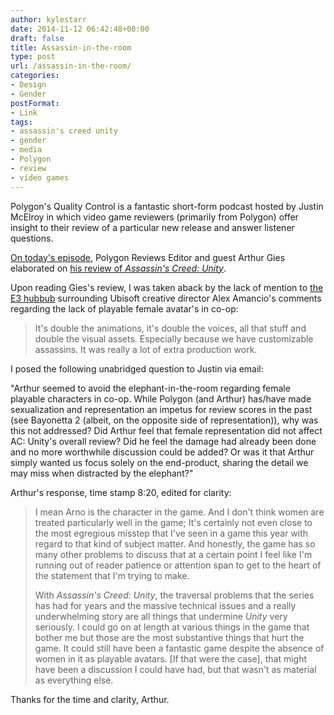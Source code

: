 ```yaml
---
author: kylestarr
date: 2014-11-12 06:42:48+00:00
draft: false
title: Assassin-in-the-room
type: post
url: /assassin-in-the-room/
categories:
- Design
- Gender
postFormat:
- Link
tags:
- assassin's creed unity
- gender
- media
- Polygon
- review
- video games
---
```


Polygon's Quality Control is a fantastic short-form podcast hosted by Justin McElroy in which video game reviewers (primarily from Polygon) offer insight to their review of a particular new release and answer listener questions.

[On today's episode](https://itunes.apple.com/us/podcast/polygons-quality-control/id925059601?mt=2#episodeGuid=tag%3Asoundcloud%2C2010%3Atracks%2F176443514), Polygon Reviews Editor and guest Arthur Gies elaborated on [his review of _Assassin's Creed: Unity_](http://www.polygon.com/2014/11/11/7192467/assassins-creed-unity-review-xbox-one-PS4-PC).

Upon reading Gies's review, I was taken aback by the lack of mention to [the E3 hubbub](https://www.zerocounts.net/2014/06/11/no-females-in-assassins-creed-unity-co-op/) surrounding Ubisoft creative director Alex Amancio's comments regarding the lack of playable female avatar's in co-op:



<blockquote>It's double the animations, it's double the voices, all that stuff and double the visual assets. Especially because we have customizable assassins. It was really a lot of extra production work.</blockquote>



I posed the following unabridged question to Justin via email:

"Arthur seemed to avoid the elephant-in-the-room regarding female playable characters in co-op. While Polygon (and Arthur) has/have made sexualization and representation an impetus for review scores in the past (see Bayonetta 2 (albeit, on the opposite side of representation)), why was this not addressed? Did Arthur feel that female representation did not affect AC: Unity's overall review? Did he feel the damage had already been done and no more worthwhile discussion could be added? Or was it that Arthur simply wanted us focus solely on the end-product, sharing the detail we may miss when distracted by the elephant?"

Arthur's response, time stamp 8:20, edited for clarity:



<blockquote>I mean Arno is the character in the game. And I don't think women are treated particularly well in the game; It's certainly not even close to the most egregious misstep that I've seen in a game this year with regard to that kind of subject matter. And honestly, the game has so many other problems to discuss that at a certain point I feel like I'm running out of reader patience or attention span to get to the heart of the statement that I'm trying to make.

With _Assassin's Creed: Unity_, the traversal problems that the series has had for years and the massive technical issues and a really underwhelming story are all things that undermine _Unity_ very seriously. I could go on at length at various things in the game that bother me but those are the most substantive things that hurt the game. It could still have been a fantastic game despite the absence of women in it as playable avatars. [If that were the case], that might have been a discussion I could have had, but that wasn't as material as everything else.</blockquote>



Thanks for the time and clarity, Arthur.
